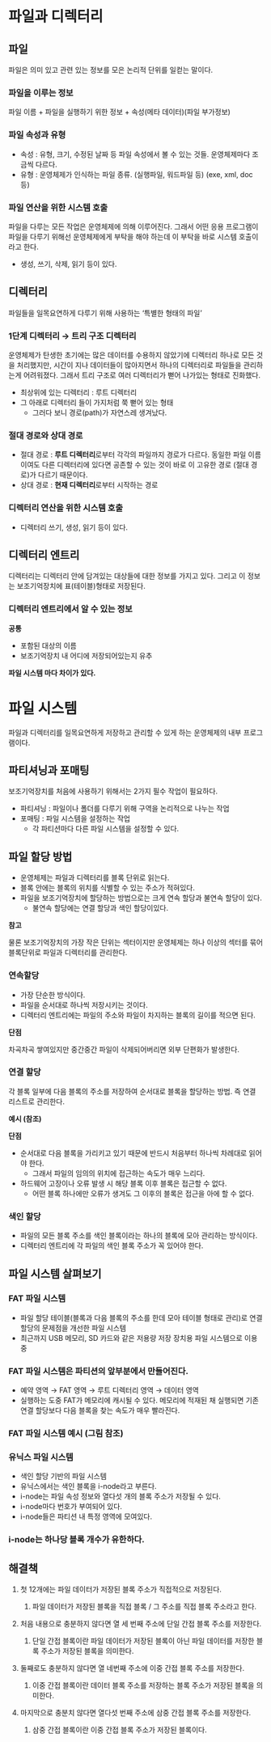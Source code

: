 # 파일과 디렉터리

## 파일

파일은 의미 있고 관련 있는 정보를 모은 논리적 단위를 일컫는 말이다.

### 파일을 이루는 정보

파일 이름 + 파일을 실행하기 위한 정보 + 속성(메타 데이터)(파일 부가정보)

### 파일 속성과 유형

- 속성 : 유형, 크기, 수정된 날짜 등 파일 속성에서 볼 수 있는 것들. 운영체제마다 조금씩 다르다.
- 유형 : 운영체제가 인식하는 파일 종류. (실행파일, 워드파일 등) (exe, xml, doc 등)

### 파일 연산을 위한 시스템 호출

파일을 다루는 모든 작업은 운영체제에 의해 이루어진다. 그래서 어떤 응용 프로그램이 파일을 다루기 위해선 운영체제에게 부탁을 해야 하는데 이 부탁을 바로 시스템 호출이라고 한다.

- 생성, 쓰기, 삭제, 읽기 등이 있다.

## 디렉터리

파일들을 일목요연하게 다루기 위해 사용하는 ‘특별한 형태의 파일’

### 1단계 디렉터리 → 트리 구조 디렉터리

운영체제가 탄생한 초기에는 많은 데이터를 수용하지 않았기에 디렉터리 하나로 모든 것을 처리했지만, 시간이 지나 데이터들이 많아지면서 하나의 디렉터리로 파일들을 관리하는게 어려워졌다. 그래서 트리 구조로 여러 디렉터리가 뻗어 나가있는 형태로 진화했다.

- 최상위에 있는 디렉터리 : 루트 디렉터리
- 그 아래로 디렉터리 들이 가지처럼 쭉 뻗어 있는 형태
    - 그러다 보니 경로(path)가 자연스레 생겨났다.

### 절대 경로와 상대 경로

- 절대 경로 : **루트 디렉터리**로부터 각각의 파일까지 경로가 다르다. 동일한 파일 이름이여도 다른 디렉터리에 있다면 공존할 수 있는 것이 바로 이 고유한 경로 (절대 경로)가 다르기 때문이다.
- 상대 경로 : **현재 디렉터리**로부터 시작하는 경로

### 디렉터리 연산을 위한 시스템 호출

- 디렉터리 쓰기, 생성, 읽기 등이 있다.

## 디렉터리 엔트리

디렉터리는 디렉터리 안에 담겨있는 대상들에 대한 정보를 가지고 있다. 그리고 이 정보는 보조기억장치에 표(테이블)형태로 저장된다.

### 디렉터리 엔트리에서 알 수 있는 정보

**공통**

- 포함된 대상의 이름
- 보조기억장치 내 어디에 저장되어있는지 유추

**파일 시스템 마다 차이가 있다.**

# 파일 시스템

파일과 디렉터리를 일목요연하게 저장하고 관리할 수 있게 하는 운영체제의 내부 프로그램이다.

## 파티셔닝과 포매팅

보조기억장치를 처음에 사용하기 위해서는 2가지 필수 작업이 필요하다.

- 파티셔닝 : 파일이나 폴더를 다루기 위해 구역을 논리적으로 나누는 작업
- 포매팅 : 파일 시스템을 설정하는 작업
    - 각 파티션마다 다른 파일 시스템을 설정할 수 있다.

## 파일 할당 방법

- 운영체제는 파일과 디렉터리를 블록 단위로 읽는다.
- 블록 안에는 블록의 위치를 식별할 수 있는 주소가 적혀있다.
- 파일을 보조기억장치에 할당하는 방법으로는 크게 연속 할당과 불연속 할당이 있다.
    - 불연속 할당에는 연결 할당과 색인 할당이있다.

**참고**

물론 보조기억장치의 가장 작은 단위는 섹터이지만 운영체제는 하나 이상의 섹터를 묶어 블록단위로 파일과 디렉터리를 관리한다.

### 연속할당

- 가장 단순한 방식이다.
- 파일을 순서대로 하나씩 저장시키는 것이다.
- 디렉터리 엔트리에는 파일의 주소와 파일이 차지하는 블록의 길이를 적으면 된다.

**단점**

차곡차곡 쌓여있지만 중간중간 파일이 삭제되어버리면 외부 단편화가 발생한다.

### 연결 할당

각 블록 일부에 다음 블록의 주소를 저장하여 순서대로 블록을 할당하는 방법. 즉 연결 리스트로 관리한다.

**예시 (참조)**

**단점**

- 순서대로 다음 블록을 가리키고 있기 때문에 반드시 처음부터 하나씩 차례대로 읽어야 한다.
    - 그래서 파일의 임의의 위치에 접근하는 속도가 매우 느리다.
- 하드웨어 고장이나 오류 발생 시 해당 블록 이후 블록은 접근할 수 없다.
    - 어떤 블록 하나에만 오류가 생겨도 그 이후의 블록은 접근을 아에 할 수 없다.

### 색인 할당

- 파일의 모든 블록 주소를 색인 블록이라는 하나의 블록에 모아 관리하는 방식이다.
- 디렉터리 엔트리에 각 파일의 색인 블록 주소가 꼭 있어야 한다.

## 파일 시스템 살펴보기

### FAT 파일 시스템

- 파일 할당 테이블(블록과 다음 블록의 주소를 한데 모아 테이블 형태로 관리)로 연결 할당의 문제점을 개선한 파일 시스템
- 최근까지 USB 메모리, SD 카드와 같은 저용량 저장 장치용 파일 시스템으로 이용중

### FAT 파일 시스템은 파티션의 앞부분에서 만들어진다.

- 예약 영역 → FAT 영역 → 루트 디렉터리 영역 → 데이터 영역
- 실행하는 도중 FAT가 메모리에 캐시될 수 있다. 메모리에 적재된 채 실행되면 기존 연결 할당보다 다음 블록을 찾는 속도가 매우 빨라진다.

### FAT 파일 시스템 예시 (그림 참조)

### 유닉스 파일 시스템

- 색인 할당 기반의 파일 시스템
- 유닉스에서는 색인 블록을 i-node라고 부른다.
- i-node는 파일 속성 정보와 열다섯 개의 블록 주소가 저장될 수 있다.
- i-node마다 번호가 부여되어 있다.
- i-node들은 파티션 내 특정 영역에 모여있다.

### i-node는 하나당 블록 개수가 유한하다.

## 해결책

1. 첫 12개에는 파일 데이터가 저장된 블록 주소가 직접적으로 저장된다. 
    1. 파일 데이터가 저장된 블록을 직접 블록 / 그 주소를 직접 블록 주소라고 한다.

1. 처음 내용으로 충분하지 않다면 열 세 번째 주소에 단일 간접 블록 주소를 저장한다.
    1. 단일 간접 블록이란 파일 데이터가 저장된 블록이 아닌 파일 데이터를 저장한 블록 주소가 저장된 블록을 의미한다.
2. 둘째로도 충분하지 않다면 열 네번째 주소에 이중 간접 블록 주소를 저장한다.
    1. 이중 간접 블록이란 데이터 블록 주소를 저장하는 블록 주소가 저장된 블록을 의미한다.
3. 마지막으로 충분치 않다면 열다섯 번째 주소에 삼중 간접 블록 주소를 저장한다.
    1. 삼중 간접 블록이란 이중 간접 블록 주소가 저장된 블록이다.